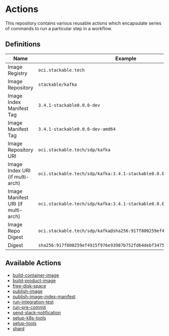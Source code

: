 # Actions

This repository contains various reusable actions which encapsulate series of commands to run a
particular step in a workflow.

## Definitions

| Name                               | Example                                                                |
| ---------------------------------- | ---------------------------------------------------------------------- |
| Image Registry                     | `oci.stackable.tech`                                                |
| Image Repository                   | `stackable/kafka`                                                      |
| Image Index Manifest Tag           | `3.4.1-stackable0.0.0-dev`                                             |
| Image Manifest Tag                 | `3.4.1-stackable0.0.0-dev-amd64`                                       |
| Image Repository URI               | `oci.stackable.tech/sdp/kafka`                                |
| Image Index URI (if multi-arch)    | `oci.stackable.tech/sdp/kafka:3.4.1-stackable0.0.0-dev`       |
| Image Manifest URI (if multi-arch) | `oci.stackable.tech/sdp/kafka:3.4.1-stackable0.0.0-dev-amd64` |
| Image Repo Digest                  | `oci.stackable.tech/sdp/kafka@sha256:917f800259ef4915f976...` |
| Digest                             | `sha256:917f800259ef4915f976e93987b752fd64debf347568610d7f685d2022...` |

## Available Actions

<!-- start:links: autogenerated by .scripts/local/update_readme_list.sh -->
- [build-container-image](./build-container-image/README.md)
- [build-product-image](./build-product-image/README.md)
- [free-disk-space](./free-disk-space/README.md)
- [publish-image](./publish-image/README.md)
- [publish-image-index-manifest](./publish-image-index-manifest/README.md)
- [run-integration-test](./run-integration-test/README.md)
- [run-pre-commit](./run-pre-commit/README.md)
- [send-slack-notification](./send-slack-notification/README.md)
- [setup-k8s-tools](./setup-k8s-tools/README.md)
- [setup-tools](./setup-tools/README.md)
- [shard](./shard/README.md)
<!-- end:links -->
